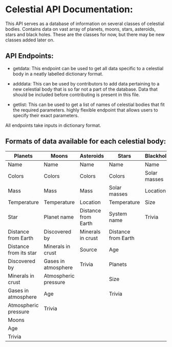 # Celestial API Documentation:

This API serves as a database of information on several classes of celestial bodies. Contains data on vast array of planets, moons, stars, asteroids, stars and black holes. These are the classes for now, but there may be new classes added later on.

## API Endpoints:

* getdata:
    This endpoint can be used to get all data specific to a celestial body in a neatly labelled dictionary format.

* adddata:
    This can be used by contributors to add data pertaining to a new celestial body that is so far not a part of the database. Data that should be included before contributing is present in this file.

* getlist:
    This can be used to get a list of names of celestial bodies that fit the required parameters. highly flexible endpoint that allows users to specify their exact parameters. 

All endpoints take inputs in dictionary format.

## Formats of data available for each celestial body:

|Planets|Moons|Asteroids|Stars|Blackholes|
|-------|-----|---------|-----|----------|
|Name|Name|Name|Name|Name|
|Colors|Colors|Colors|Colors|Solar masses|
|Mass|Mass|Mass|Solar masses|Location|
|Temperature|Temperature|Location|Temperature|Size|
|Star|Planet name|Distance from Earth|System name|Trivia|
|Distance from Earth|Discovered by|Minerals in crust|Distance from Earth||
|Distance from its star|Minerals in crust|Source|Age||
|Discovered by|Gases in atmosphere|Trivia|Planets||
|Minerals in crust|Atmospheric pressure||Size||
|Gases in atmosphere|Age||Trivia||
|Atmospheric pressure|Trivia||||
|Moons|||||
|Age|||||
|Trivia|||||
